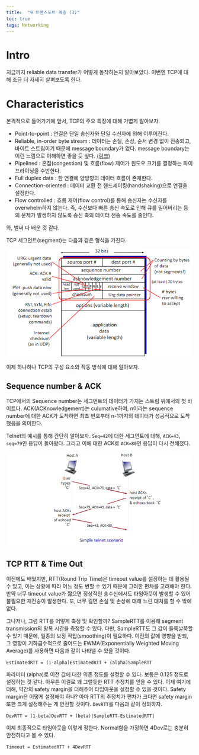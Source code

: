 ```yaml
---
title:  "9 트랜스포트 계층 (3)"
toc: true
tags: Networking
---
```


# Intro
지금까지 reliable data transfer가 어떻게 동작하는지 알아보았다. 이번엔 TCP에 대해 조금 더 자세히 살펴보도록 한다.


# Characteristics
본격적으로 들어가기에 앞서, TCP의 주요 특징에 대해 가볍게 알아보자.

- Point-to-point : 연결은 단일 송신자와 단일 수신자에 의해 이루어진다.
- Reliable, in-order byte stream : 데이터는 손실, 손상, 순서 변경 없이 전송되고, 바이트 스트림이기 때문에 message boundary가 없다. message boundary는 이런 느낌으로 이해하면 좋을 듯 싶다. [(링크)](https://stackoverflow.com/questions/9563563/what-is-a-message-boundary)
- Pipelined : 혼잡(congestion) 및 흐름(flow) 제어가 윈도우 크기를 결정하는 파이프라이닝을 수반한다.
- Full duplex data : 한 연결에 양방향의 데이터 흐름이 존재한다.
- Connection-oriented : 데이터 교환 전 핸드셰이킹(handshaking)으로 연결을 설정한다.
- Flow controlled : 흐름 제어(flow control)를 통해 송신자는 수신자를 overwhelm하지 않는다. 즉, 수신보다 빠른 송신 속도로 인해 큐를 밀어버리는 등의 문제가 발생하지 않도록 송신 측의 데이터 전송 속도를 줄인다.

와, 벌써 다 배운 것 같다.

TCP 세그먼트(segment)는 다음과 같은 형식을 가진다.

![](/imgs/network/net34.png)

이제 하나하나 TCP의 구성 요소와 작동 방식에 대해 알아보자.

## Sequence number & ACK
TCP에서의 Sequence number는 세그먼트의 데이터가 가지는 스트림 위에서의 첫 바이트다. ACK(ACKnowledgement)는 culumative하여, n이라는 sequence number에 대한 ACK가 도착하면 최초 번호부터 n-1까지의 데이터가 성공적으로 도착했음을 의미한다.

Telnet의 예시를 통해 간단히 알아보자. `Seq=42`에 대한 세그먼트에 대해, `ACK=43`, `seq=79`인 응답이 돌아왔다. 그리고 이에 대한 ACK로 `ACK=80`인 응답이 다시 전해졌다. 

![](/imgs/network/net35.png)

## TCP RTT & Time Out
이전에도 배웠지만, RTT(Round Trip Time)은 timeout value를 설정하는 데 활용될 수 있고, 이는 상황에 따라 어느 정도 변할 수 있기 때문에 그러한 편차를 고려해야 한다. 만약 너무 timeout value가 짧으면 정상적인 송수신에서도 타임아웃이 발생할 수 있어 불필요한 재전송이 발생한다. 또, 너무 길면 손실 및 손상에 대해 느린 대처를 할 수 밖에 없다.

그나저나, 그럼 RTT를 어떻게 측정 및 확인할까? SampleRTT를 이용해 segment transmission의 왕복 시간을 측정할 수 있다. 다만, SampleRTT도 그 값이 들쭉날쭉할 수 있기 때문에, 일종의 보정 작업(smoothing)이 필요하다. 이전의 값에 영향을 받되, 그 영향이 기하급수적으로 줄어드는 EWMA(Exponentially Weighted Moving Average)를 사용하면 다음과 같이 나타낼 수 있을 것이다.

    EstimatedRTT = (1-alpha)EstimatedRTT + (alpha)SampleRTT

파라미터 (alpha)로 이전 값에 대한 의존 정도를 설정할 수 있다. 보통은 0.125 정도로 설정하는 것 같다. 아무튼 이걸로 꽤 그럴듯한 RTT 추정치를 얻을 수 있다. 이제 여기에 더해, 약간의 safety margin을 더해주어 타임아웃을 설정할 수 있을 것이다. Safety margin은 어떻게 설정해야 하나? 아마 RTT의 추정치가 편차가 크다면 safety margin 또한 크게 설정해주는 게 안전할 것이다. `DevRTT`를 다음과 같이 정의하자.

    DevRTT = (1-beta)DevRTT + (beta)|SampleRTT-EstimatedRTT|

이제 최종적으로 타임아웃을 이렇게 정한다. Normal함을 가정하면 4Dev로는 충분히 안전하다고 볼 수 있다.

    Timeout = EstimatedRTT + 4DevRTT




